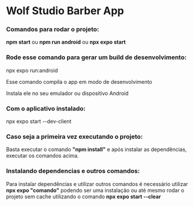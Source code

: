 # Wolf Studio Barber App

<h3>Comandos para rodar o projeto:</h3>

<p><strong>npm start</strong> ou <strong>npm run android</strong> ou <strong>npx expo start</strong></p>

<h3>Rode esse comando para gerar um build de desenvolvimento:</h3>

<p>npx expo run:android</p>

<p>Esse comando compila o app em modo de desenvolvimento</p>

<p>Instala ele no seu emulador ou dispositivo Android</p>

<h3>Com o aplicativo instalado:</h3>

<p>npx expo start --dev-client</p>

<h3>Caso seja a primeira vez executando o projeto:</h3> 

<p>Basta executar o comando <strong>"npm install"</strong> e após instalar as dependências, executar os comandos acima.</p>

<h3>Instalando dependencias e outros comandos: </h3>

<p>Para instalar dependências e utilizar outros comandos é necessário utilizar <strong>npx expo "comando"</strong> podendo ser uma instalação ou até mesmo rodar o projeto sem cache utilizando o comando <strong>npx expo start --clear</strong></p>
